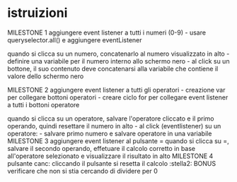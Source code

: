 # istruizioni
MILESTONE 1
aggiungere event listener a tutti i numeri (0-9)
    - usare queryselector.all() e aggiungere eventListener

quando si clicca su un numero, concatenarlo al numero visualizzato in alto
    - definire una variabile per il numero interno allo schermo nero
    - al click su un bottone, il suo contenuto deve concatenarsi alla variabile che contiene il valore dello schermo nero

MILESTONE 2
aggiungere event listener a tutti gli operatori
    - creazione var per collegare bottoni operatori 
    - creare ciclo for per collegare event listener a tutti i bottoni operatore

quando si clicca su un operatore, salvare l'operatore cliccato e il primo operando, quindi resettare il numero in alto
    - al click (eventlistener) su un operatore:
        - salvare primo numero e salvare operatore in una variabile
MILESTONE 3
aggiungere event listener al pulsante =
quando si clicca su =, salvare il secondo operando, effetuare il calcolo corretto in base all'operatore selezionato e visualizzare il risultato in alto
MILESTONE 4
pulsante canc: cliccando il pulsante si resetta il calcolo
:stella2: BONUS
verificare che non si stia cercando di dividere per 0